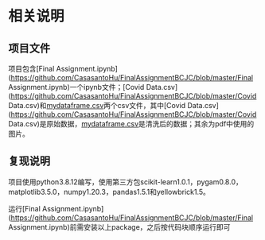 # 相关说明

## 项目文件

项目包含[Final Assignment.ipynb](https://github.com/CasasantoHu/FinalAssignmentBCJC/blob/master/Final Assignment.ipynb)一个ipynb文件；[Covid Data.csv](https://github.com/CasasantoHu/FinalAssignmentBCJC/blob/master/Covid Data.csv)和[mydataframe.csv](https://github.com/CasasantoHu/FinalAssignmentBCJC/blob/master/mydataframe.csv)两个csv文件，其中[Covid Data.csv](https://github.com/CasasantoHu/FinalAssignmentBCJC/blob/master/Covid Data.csv)是原始数据，[mydataframe.csv](https://github.com/CasasantoHu/FinalAssignmentBCJC/blob/master/mydataframe.csv)是清洗后的数据；其余为pdf中使用的图片。

## 复现说明

项目使用python3.8.12编写，使用第三方包scikit-learn1.0.1，pygam0.8.0，matplotlib3.5.0，numpy1.20.3，pandas1.5.1和yellowbrick1.5。

运行[Final Assignment.ipynb](https://github.com/CasasantoHu/FinalAssignmentBCJC/blob/master/Final Assignment.ipynb)前需安装以上package，之后按代码块顺序运行即可


